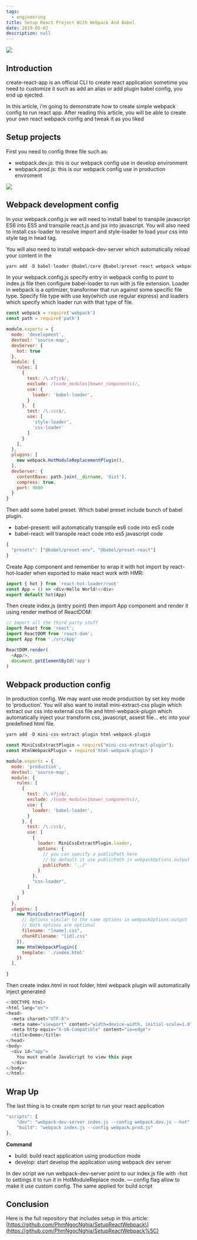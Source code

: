 ```yaml
---
tags: 
  - engineering
title: Setup React Project With Webpack And Babel
date: 2019-05-02
description: null
---
```


![](assets/setup-react-project-with-webpack-and-babel_1390995c704e49aab8915f9a87fcd7ce_md5.webp)

## Introduction
create-react-app is an official CLI to create react application sometime you need to customize it such as add an alias or add plugin babel config, you end up ejected.

In this article, i’m going to demonstrate how to create simple webpack config to run react app. After reading this article, you will be able to create your own react webpack config and tweak it as you liked

## Setup projects
First you need to config three file such as:

* webpack.dev.js: this is our webpack config use in develop environment
* webpack.prod.js: this is our webpack config use in production enviroment

![](assets/setup-react-project-with-webpack-and-babel_0eb458d1be6d0f37210105e714a1a304_md5.webp)

## Webpack development config
In your webpack.config.js we will need to install babel to transpile javascript ES6 into ES5 and transpile react.js and jsx into javascript. You will also need to install css-loader to resolve import and style-loader to load your css into style tag in head tag.

You will also need to install webpack-dev-server which automatically reload your content in the

```javascript
yarn add -D babel-loader @babel/core @babel/preset-react webpack webpack-cli css-loader style-loader
```

In your webpack.config.js specify entry in webpack config to point to index.js file then configure babel-loader to run with js file extension. Loader in webpack is a optimizer, transformer that run against some specific file type. Specify file type with use key(which use regular express) and loaders which specify which loader run with that type of file.

```javascript
const webpack = require('webpack')
const path = require('path')

module.exports = {
  mode: 'development',
  devtool: 'source-map',
  devServer: {
    hot: true
  },
  module: {
    rules: [
      {
        test: /\.m?js$/,
        exclude: /(node_modules|bower_components)/,
        use: {
          loader: 'babel-loader',
        }
      },  {
        test: /\.css$/,
        use: [
          'style-loader',
          'css-loader'
        ]
      }
    ],
  },
  plugins: [
    new webpack.HotModuleReplacementPlugin(),
  ],
  devServer: {
    contentBase: path.join(__dirname, 'dist'),
    compress: true,
    port: 9000
  }
}
```

Then add some babel preset. Which babel preset include bunch of babel plugin.
* babel-present: will automatically transpile es6 code into es5 code
* babel-react: will transpile react code into es5 javascript code

```javascript
{
  "presets": ["@babel/preset-env", "@babel/preset-react"]
}
```

Create App component and remember to wrap it with hot import by react-hot-loader when exported to make react work with HMR:

```javascript
import { hot } from 'react-hot-loader/root'
const App = () => <div>Hello World!</div>
export default hot(App)
```

Then create index.js (entry point) then import App component and render it using render method of ReactDOM:

```javascript
// Import all the third party stuff
import React from 'react';
import ReactDOM from 'react-dom';
import App from './src/App'

ReactDOM.render(
  <App/>,
  document.getElementById('app')
)
```

## Webpack production config
In production config. We may want use mode production by set key mode to ‘production’. You will also want to install mini-extract-css plugin which extract our css into external css file and html-webpack-plugin which automatically inject your transform css, javascript, assest file… etc into your predefined html file.

```javascript
yarn add -D mini-css-extract-plugin html-webpack-plugin
```

```javascript
const MiniCssExtractPlugin = require("mini-css-extract-plugin");
const HtmlWebpackPlugin = require('html-webpack-plugin')

module.exports = {
  mode: 'production',
  devtool: 'source-map',
  module: {
    rules: [
      {
        test: /\.m?js$/,
        exclude: /(node_modules|bower_components)/,
        use: {
          loader: 'babel-loader',
        }
      }, {
        test: /\.css$/,
        use: [
          {
            loader: MiniCssExtractPlugin.loader,
            options: {
              // you can specify a publicPath here
              // by default it use publicPath in webpackOptions.output
              publicPath: '../'
            }
          },
          "css-loader",
        ]
      }
    ]
  },
  plugins: [
    new MiniCssExtractPlugin({
      // Options similar to the same options in webpackOptions.output
      // both options are optional
      filename: "[name].css",
      chunkFilename: "[id].css"
    }),
    new HtmlWebpackPlugin({
      template: './index.html'
    })
  ],

}
```

Then create index.html in root folder, html webpack plugin will automatically inject generated

```javascript
<!DOCTYPE html>
<html lang="en">
<head>
  <meta charset="UTF-8">
  <meta name="viewport" content="width=device-width, initial-scale=1.0">
  <meta http-equiv="X-UA-Compatible" content="ie=edge">
  <title>Demo</title>
</head>
<body>
  <div id="app">
    You must enable JavaScript to view this page
  </div>
</body>
</html>
```

## Wrap Up
The last thing is to create npm script to run your react application

```javascript
"scripts": {
    "dev": "webpack-dev-server index.js --config webpack.dev.js --hot",
    "build": "webpack index.js --config webpack.prod.js"
},
```

**Command**

* build: build react application using production mode
* develop: start develop the application using webpack dev server

In dev script we run webpack-dev-server point to our index.js file with -hot to settings it to run it in HotModuleReplace mode. — config flag allow to make it use custom config. The same applied for build script

## Conclusion
Here is the full repository that includes setup in this article: [https://github.com/PhmNgocNghia/SetupReactWebpack\](https://github.com/PhmNgocNghia/SetupReactWebpack%5C)
